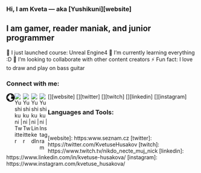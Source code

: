 ### Hi, I am Kveta — aka [Yushikuni][website]

## I am gamer, reader maniak, and junior programmer
🔭 I just launched course: Unreal Engine4
🌱 I’m currently learning everything :D
👯 I’m looking to collaborate with other content creators
⚡ Fun fact: I love to draw and play on bass guitar

### Connect with me:
[<img align="left" alt="Yushikuni.com" width="22px" src="https://raw.githubusercontent.com/iconic/open-iconic/master/svg/globe.svg" />][website]
[<img align="left" alt="Yushikuni | Twitter" width="22px" src="https://cdn.jsdelivr.net/npm/simple-icons@v3/icons/twitter.svg" />][twitter]
[<img align="left" alt="Yushikuni | Twitter" width="22px" src="https://cdn.jsdelivr.net/npm/simple-icons@v3/icons/twitch.svg" />][twitch]
[<img align="left" alt="Yushikuni | LinkedIn" width="22px" src="https://cdn.jsdelivr.net/npm/simple-icons@v3/icons/linkedin.svg" />][linkedin]
[<img align="left" alt="Yushikuni | Instagram" width="22px" src="https://cdn.jsdelivr.net/npm/simple-icons@v3/icons/instagram.svg" />][instagram]





### Languages and Tools:

<br>
<br>
[website]: https:www.seznam.cz
[twitter]: https://twitter.com/KvetuseHusakov
[twitch]: https://www.twitch.tv/nikdo_necte_muj_nick
[linkedin]: https://www.linkedin.com/in/kvetuse-husakova/
[instagram]: https://www.instagram.com/kvetuse_husakova/
